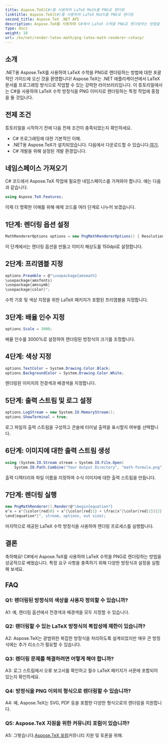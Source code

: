 ```yaml
---
title: Aspose.TeX(C#)를 사용하여 LaTeX Math를 PNG로 렌더링
linktitle: Aspose.TeX(C#)를 사용하여 LaTeX Math를 PNG로 렌더링
second_title: Aspose.TeX .NET API
description: Aspose.TeX를 사용하여 C#에서 LaTeX 수학을 PNG로 렌더링하는 방법을 알아보세요. 원활한 통합을 위한 단계별 가이드를 따르세요.
type: docs
weight: 10
url: /ko/net/render-latex-math/png-latex-math-renderer-csharp/
---
```

## 소개

.NET용 Aspose.TeX를 사용하여 LaTeX 수학을 PNG로 렌더링하는 방법에 대한 포괄적인 가이드에 오신 것을 환영합니다! Aspose.TeX는 .NET 애플리케이션에서 LaTeX 문서를 프로그래밍 방식으로 작업할 수 있는 강력한 라이브러리입니다. 이 튜토리얼에서는 C#을 사용하여 LaTeX 수학 방정식을 PNG 이미지로 렌더링하는 특정 작업에 중점을 둘 것입니다.

## 전제 조건

튜토리얼을 시작하기 전에 다음 전제 조건이 충족되었는지 확인하세요.

- C# 프로그래밍에 대한 기본적인 이해.
-  .NET용 Aspose.TeX가 설치되었습니다. 다음에서 다운로드할 수 있습니다.[여기](https://releases.aspose.com/tex/net/).
- C# 개발을 위해 설정된 개발 환경입니다.

## 네임스페이스 가져오기

C# 코드에서 Aspose.TeX 작업에 필요한 네임스페이스를 가져와야 합니다. 예는 다음과 같습니다.

```csharp
using Aspose.TeX.Features;
```

이제 더 명확한 이해를 위해 예제 코드를 여러 단계로 나누어 보겠습니다.

## 1단계: 렌더링 옵션 설정

```csharp
MathRendererOptions options = new PngMathRendererOptions() { Resolution = 150 };
```

이 단계에서는 렌더링 옵션을 만들고 이미지 해상도를 150dpi로 설정합니다.

## 2단계: 프리앰블 지정

```csharp
options.Preamble = @"\usepackage{amsmath}
\usepackage{amsfonts}
\usepackage{amssymb}
\usepackage{color}";
```

수학 기호 및 색상 지정을 위한 LaTeX 패키지가 포함된 프리앰블을 지정합니다.

## 3단계: 배율 인수 지정

```csharp
options.Scale = 3000;
```

배율 인수를 3000%로 설정하여 렌더링된 방정식의 크기를 조정합니다.

## 4단계: 색상 지정

```csharp
options.TextColor = System.Drawing.Color.Black;
options.BackgroundColor = System.Drawing.Color.White;
```

렌더링된 이미지의 전경색과 배경색을 지정합니다.

## 5단계: 출력 스트림 및 로그 설정

```csharp
options.LogStream = new System.IO.MemoryStream();
options.ShowTerminal = true;
```

로그 파일의 출력 스트림을 구성하고 콘솔에 터미널 출력을 표시할지 여부를 선택합니다.

## 6단계: 이미지에 대한 출력 스트림 생성

```csharp
using (System.IO.Stream stream = System.IO.File.Open(
    System.IO.Path.Combine("Your Output Directory", "math-formula.png"), System.IO.FileMode.Create))
```

출력 디렉터리와 파일 이름을 지정하여 수식 이미지에 대한 출력 스트림을 만듭니다.

## 7단계: 렌더링 실행

```csharp
new PngMathRenderer().Render(@"\begin{equation*}
e^x = x^{\color{red}0} + x^{\color{red}1} + \frac{x^{\color{red}2}}{2} + \frac{x^{\color{red}3}}{6} + \cdots = \sum_{n\geq 0} \frac{x^{\color{red}n}}{n!}
\end{equation*}", stream, options, out size);
```

마지막으로 제공된 LaTeX 수학 방정식을 사용하여 렌더링 프로세스를 실행합니다.

## 결론

축하해요! C#에서 Aspose.TeX를 사용하여 LaTeX 수학을 PNG로 렌더링하는 방법을 성공적으로 배웠습니다. 특정 요구 사항을 충족하기 위해 다양한 방정식과 설정을 실험해 보세요.

## FAQ

### Q1: 렌더링된 방정식의 색상을 사용자 정의할 수 있습니까?

A1: 예, 렌더링 옵션에서 전경색과 배경색을 모두 지정할 수 있습니다.

### Q2: 렌더링할 수 있는 LaTeX 방정식의 복잡성에 제한이 있습니까?

A2: Aspose.TeX는 광범위한 복잡한 방정식을 처리하도록 설계되었지만 매우 큰 방정식에는 추가 리소스가 필요할 수 있습니다.

### Q3: 렌더링 문제를 해결하려면 어떻게 해야 합니까?

A3: 로그 스트림에서 오류 보고서를 확인하고 필수 LaTeX 패키지가 서문에 포함되어 있는지 확인하세요.

### Q4: 방정식을 PNG 이외의 형식으로 렌더링할 수 있습니까?

A4: 예, Aspose.TeX는 SVG, PDF 등을 포함한 다양한 형식으로의 렌더링을 지원합니다.

### Q5: Aspose.TeX 지원을 위한 커뮤니티 포럼이 있습니까?

 A5: 그렇습니다.[Aspose.TeX 포럼](https://forum.aspose.com/c/tex/47)커뮤니티 지원 및 토론을 위해.
